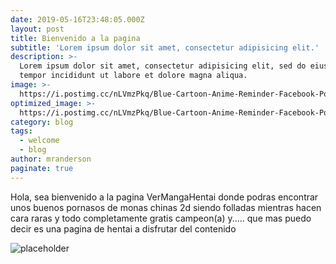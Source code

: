 ```yaml
---
date: 2019-05-16T23:48:05.000Z
layout: post
title: Bienvenido a la pagina
subtitle: 'Lorem ipsum dolor sit amet, consectetur adipisicing elit.'
description: >-
  Lorem ipsum dolor sit amet, consectetur adipisicing elit, sed do eiusmod
  tempor incididunt ut labore et dolore magna aliqua.
image: >-
  https://i.postimg.cc/nLVmzPkq/Blue-Cartoon-Anime-Reminder-Facebook-Post.png
optimized_image: >-
  https://i.postimg.cc/nLVmzPkq/Blue-Cartoon-Anime-Reminder-Facebook-Post.png
category: blog
tags:
  - welcome
  - blog
author: mranderson
paginate: true
---
```

Hola, sea bienvenido a la pagina VerMangaHentai donde podras encontrar unos buenos
pornasos de monas chinas 2d siendo folladas mientras hacen cara raras y todo completamente
gratis campeon(a) y..... que mas puedo decir es una pagina de hentai a disfrutar del
contenido

![placeholder](https://www.google.com/url?sa=i&url=https%3A%2F%2Ftwitter.com%2Ferickneitor123%2Fstatus%2F1413312428893523969&psig=AOvVaw1MiJJcE9v0f_7aFiEGdI4r&ust=1669518924259000&source=images&cd=vfe&ved=0CA0QjRxqFwoTCJjQnOvwyvsCFQAAAAAdAAAAABAE "Large example image")
